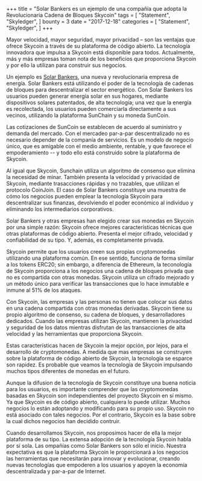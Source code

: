 +++
title = "Solar Bankers es un ejemplo de una compañía que adopta la Revolucionaria Cadena de Bloques Skycoin"
tags = [
    "Statement",
    "Skyledger",
]
bounty = 3
date = "2017-12-18"
categories = [
    "Statement",
    "Skyledger",
]
+++

Mayor velocidad, mayor seguridad, mayor privacidad – son las ventajas que ofrece Skycoin a través de su plataforma de código abierto. La tecnología innovadora que impulsa a Skycoin está disponible para todos. Actualmente, más y más empresas toman nota de los beneficios que proporciona Skycoin y por ello la utilizan para construir sus negocios.

Un ejemplo es [Solar Bankers](https://solarbankers.com/), una nueva y revolucionaria empresa de energía. Solar Bankers está utilizando el poder de la tecnología de cadenas de bloques para descentralizar el sector energético. Con Solar Bankers los usuarios pueden generar energía solar en sus hogares, mediante dispositivos solares patentados, de alta tecnología; una vez que la energía es recolectada, los usuarios pueden comerciarla directamente a sus vecinos, utilizando la plataforma SunChain y su moneda SunCoin.

Las cotizaciones de SunCoin se establecen de acuerdo al suministro y demanda del mercado. Con el mercadeo par-a-par descentralizado no es necesario depender de la companía de servicios. Es un modelo de negocio único, que es amigable con el medio ambiente, rentable, y que favorece el empoderamiento -- y todo ello está construido sobre la plataforma de Skycoin.

Al igual que Skycoin, Sunchain utiliza un algoritmo de consenso que elimina la necesidad de minar. También presenta la velocidad y privacidad de Skycoin, mediante trasacciones rápidas y no trazables, que utilizan el protocolo CoinJoin. El caso de Solar Bankers constituye una muestra de cómo los negocios pueden emplear la tecnología Skycoin para descentralizar sus finanzas, devolviendo el poder económico al individuo y eliminando los intermediarios corporativos.

Solar Bankers y otras empresas han elegido crear sus monedas en Skycoin por una simple razón: Skycoin ofrece mejores características técnicas que otras plataformas de código abierto. Presenta el mejor cifrado, velocidad y confiabilidad de su tipo. Y, además, es completamente privada.

Skycoin permite que los usuarios creen sus propias cryptomonedas utilizando una plataforma común. En ese sentido, funciona de forma similar a los tokens ERC20; sin embargo, a diferencia de Ethereum, la teconología de Skycoin proporciona a los negocios una cadena de bloques privada que no es compartida con otras monedas. Skycoin utiliza un cifrado mejorado y un método único para verificar las transacciones que lo hace inmutable e inmune al 51% de los ataques.

Con Skycoin, las empresas y las personas no tienen que colocar sus datos en una cadena compartida con otras monedas derivadas. Skycoin tiene su propio algoritmo de consenso, su cadena de bloques, y desarrolladores dedicados. Cuando las empresas utilizan Skycoin, mantienen la privacidad y seguridad de los datos mientras disfrutan de las transacciones de alta velocidad y las herramientas que proporciona Skycoin.

Estas características hacen de Skycoin la mejor opción, por lejos, para el desarrollo de cryptomonedas. A medida que mas empresas se construyen sobre la plataforma de código abierto de Skycoin, la tecnología se esparce son rapidez. Es probable que veamos la tecnología de Skycoin impulsando muchos tipos diferentes de monedas en el futuro.

Aunque la difusion de la tecnología de Skycoin constituye una buena noticia para los usuarios, es importante comprender que las cryptomonedas basadas en Skycoin son independientes del proyecto Skycoin en sí mismo. Ya que Skycoin es de código abierto, cualquiera lo puede utilizar. Muchos negocios lo están adoptando y modificando para su propio uso. Skycoin no está asociado con tales negocios. Por el contrario, Skycoin es la base sobre la cual dichos negocios han decidido contruir.

Cuando desarrollamos Skycoin, nos proposimos hacer de ella la mejor plataforma de su tipo. La extensa adopción de la tecnología Skycoin habla por sí sola. Las ompañías como Solar Bankers son sólo el inicio. Nuestra expectativa es que la plataforma Skycoin le proporcionará a los negocios las herramientas que necesitarán para innovar y evolucionar, creando nuevas tecnologías que empoderen a los usuarios y apoyen la economía descentralizada y par-a-par de Internet.
